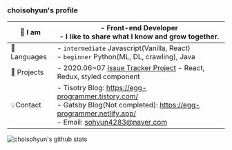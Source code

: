 ### choisohyun's profile

| 👀 I am      | - **Front-end Developer**<br>- I like to share what I know and grow together.                                                                             |
| ------------ | --------------------------------------------------------------------------------------------------------------------------------------------------------- |
| 📙 Languages | - `intermediate` Javascript(Vanilla, React)<br>- `beginner` Python(ML, DL, crawling), Java                                                                |
| 🌈 Projects  | - 2020.06~07 [Issue Tracker Project](https://github.com/codesquad-member-2020/issue-tracker-08) - React, Redux, styled component                          |
| 💡Contact    | - Tisotry Blog: https://egg-programmer.tistory.com/<br>- Gatsby Blog(Not completed): https://egg-programmer.netlify.app/<br>- Email: sohyun4283@naver.com |

![choisohyun's github stats](https://github-readme-stats-git-master.choisohyun.vercel.app/api?username=choisohyun&show_icons=true)

